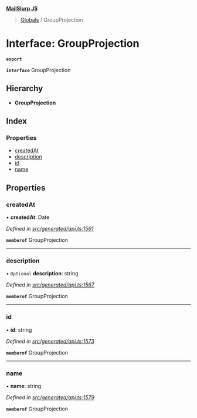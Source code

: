 **[MailSlurp JS](../README.md)**

> [Globals](../README.md) / GroupProjection

# Interface: GroupProjection

**`export`** 

**`interface`** GroupProjection

## Hierarchy

* **GroupProjection**

## Index

### Properties

* [createdAt](groupprojection.md#createdat)
* [description](groupprojection.md#description)
* [id](groupprojection.md#id)
* [name](groupprojection.md#name)

## Properties

### createdAt

•  **createdAt**: Date

*Defined in [src/generated/api.ts:1561](https://github.com/mailslurp/mailslurp-client/blob/8726614/src/generated/api.ts#L1561)*

**`memberof`** GroupProjection

___

### description

• `Optional` **description**: string

*Defined in [src/generated/api.ts:1567](https://github.com/mailslurp/mailslurp-client/blob/8726614/src/generated/api.ts#L1567)*

**`memberof`** GroupProjection

___

### id

•  **id**: string

*Defined in [src/generated/api.ts:1573](https://github.com/mailslurp/mailslurp-client/blob/8726614/src/generated/api.ts#L1573)*

**`memberof`** GroupProjection

___

### name

•  **name**: string

*Defined in [src/generated/api.ts:1579](https://github.com/mailslurp/mailslurp-client/blob/8726614/src/generated/api.ts#L1579)*

**`memberof`** GroupProjection
